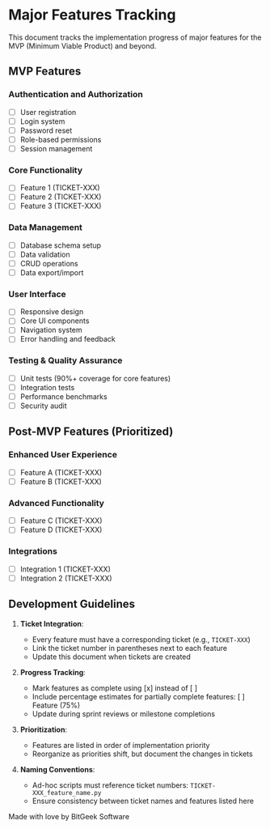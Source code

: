 # Major Features Tracking

This document tracks the implementation progress of major features for the MVP (Minimum Viable Product) and beyond.

## MVP Features

### Authentication and Authorization
- [ ] User registration
- [ ] Login system
- [ ] Password reset
- [ ] Role-based permissions
- [ ] Session management

### Core Functionality
- [ ] Feature 1 (TICKET-XXX)
- [ ] Feature 2 (TICKET-XXX)
- [ ] Feature 3 (TICKET-XXX)

### Data Management
- [ ] Database schema setup
- [ ] Data validation
- [ ] CRUD operations
- [ ] Data export/import

### User Interface
- [ ] Responsive design
- [ ] Core UI components
- [ ] Navigation system
- [ ] Error handling and feedback

### Testing & Quality Assurance
- [ ] Unit tests (90%+ coverage for core features)
- [ ] Integration tests
- [ ] Performance benchmarks
- [ ] Security audit

## Post-MVP Features (Prioritized)

### Enhanced User Experience
- [ ] Feature A (TICKET-XXX)
- [ ] Feature B (TICKET-XXX)

### Advanced Functionality
- [ ] Feature C (TICKET-XXX)
- [ ] Feature D (TICKET-XXX)

### Integrations
- [ ] Integration 1 (TICKET-XXX)
- [ ] Integration 2 (TICKET-XXX)

## Development Guidelines

1. **Ticket Integration**:
   - Every feature must have a corresponding ticket (e.g., `TICKET-XXX`)
   - Link the ticket number in parentheses next to each feature
   - Update this document when tickets are created

2. **Progress Tracking**:
   - Mark features as complete using [x] instead of [ ]
   - Include percentage estimates for partially complete features: [ ] Feature (75%)
   - Update during sprint reviews or milestone completions

3. **Prioritization**:
   - Features are listed in order of implementation priority
   - Reorganize as priorities shift, but document the changes in tickets

4. **Naming Conventions**:
   - Ad-hoc scripts must reference ticket numbers: `TICKET-XXX_feature_name.py`
   - Ensure consistency between ticket names and features listed here

Made with love by BitGeek Software 